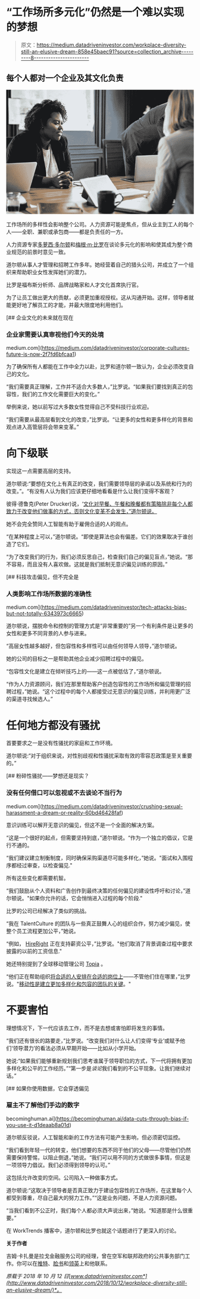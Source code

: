 # “工作场所多元化”仍然是一个难以实现的梦想

> 原文：<https://medium.datadriveninvestor.com/workplace-diversity-still-an-elusive-dream-858e45baec91?source=collection_archive---------8----------------------->

## 每个人都对一个企业及其文化负责

![](img/6598a0b8cdf13296a85fd19ffab90072.png)

工作场所的多样性会影响整个公司。人力资源可能是焦点，但从业主到工人的每个人——全职、兼职或承包商——都是负责任的一方。

人力资源专家[多萝西·多尔顿](https://twitter.com/DorothyDalton)和[梅根·m·比罗](https://twitter.com/MeghanMBiro)在谈论多元化的影响和使其成为整个商业规范的前景时意见一致。

道尔顿从事人才管理和招聘工作多年。她经营着自己的猎头公司，并成立了一个组织来帮助职业女性发挥她们的潜力。

比罗是福布斯分析师、品牌战略家和人才文化首席执行官。

为了让员工做出更大的贡献，必须更加重视授权。这从沟通开始。这样，领导者就能更好地了解员工的才能，并最大限度地利用他们。

[](https://medium.com/datadriveninvestor/corporate-cultures-future-is-now-2f7fd6bfcaa1) [## 企业文化的未来就在现在

### 企业家需要认真审视他们今天的处境

medium.com](https://medium.com/datadriveninvestor/corporate-cultures-future-is-now-2f7fd6bfcaa1) 

为了确保所有人都能在工作中全力以赴，比罗和道尔顿一致认为，企业必须改变自己的文化。

“我们需要真正理解，工作并不适合大多数人，”比罗说。“如果我们要找到真正的包容性，我们的工作文化需要巨大的变化。”

举例来说，她以前写过大多数女性觉得自己不受科技行业欢迎。

“我们需要从最高层看到文化的改变，”比罗说。“让更多的女性和更多样化的背景和观点进入高管层将会带来变革。”

# 向下级联

实现这一点需要高层的支持。

道尔顿说:“要想在文化上有真正的改变，我们需要领导层的承诺以及系统和行为的改变。”。“有没有人认为我们应该更仔细地看看是什么让我们变得不客观？

彼得·德鲁克(Peter Drucker)说，‘[文化对早餐、午餐和晚餐都有策略除非每个人都致力于改变他们做事的方式，否则文化变革不会发生，”道尔顿说。](https://www.supplychain247.com/article/organizational_culture_eats_strategy_for_breakfast_lunch_and_dinner/legacy_supply_chain_services)

她不会完全赞同人工智能有助于雇佣合适的人的观点。

“在某种程度上可以，”道尔顿说。“即使是算法也会有偏差。它们的效果取决于谁创造了它们。

“为了改变我们的行为，我们必须反思自己，检查我们自己的偏见盲点，”她说。“那不容易，而且没有人喜欢做。这就是我们抵制无意识偏见训练的原因。”

[](https://medium.com/datadriveninvestor/tech-attacks-bias-but-not-totally-6343973c6665) [## 科技攻击偏见，但不完全是

### 人类影响工作场所数据的准确性

medium.com](https://medium.com/datadriveninvestor/tech-attacks-bias-but-not-totally-6343973c6665) 

道尔顿说，摆脱命令和控制的管理方式是“非常重要的”另一个有利条件是让更多的女性和更多不同背景的人参与进来。

“高层女性越多越好，但包容性和多样性可以由任何领导人领导，”道尔顿说。

她的公司的目标之一是帮助其他企业减少招聘过程中的偏见。

“包容性文化是建立在倾听技巧上的——这一点被低估了，”道尔顿说。

“作为人力资源顾问，我们在那里帮助客户创造包容性的工作场所和偏见管理的招聘过程，”她说。“这个过程中的每个人都接受过无意识的偏见训练，并利用更广泛的渠道寻找候选人。”

# 任何地方都没有骚扰

首要要求之一是没有性骚扰的家庭和工作环境。

道尔顿说:“对于组织来说，对性别歧视和性骚扰采取有效的零容忍政策是至关重要的。”

[](https://medium.com/datadriveninvestor/crushing-sexual-harassment-a-dream-or-reality-60bd46428faf) [## 粉碎性骚扰——梦想还是现实？

### 没有任何借口可以忽视或不去谈论不当行为

medium.com](https://medium.com/datadriveninvestor/crushing-sexual-harassment-a-dream-or-reality-60bd46428faf) 

意识训练可以解开无意识的偏见，但这不是一个全面的解决方案。

“这是一个很好的起点，但需要坚持到底，”道尔顿说。“作为一个独立的倡议，它是行不通的。

“我们建议建立制衡制度，同时确保采购渠道尽可能多样化，”她说。"面试和入围程序都经过审查，以检查偏见."

所有这些变化都需要机智。

“我们鼓励从个人资料和广告创作到最终决策的任何偏见的建设性呼吁和讨论，”道尔顿说。"如果你允许的话，它会悄悄进入过程的每个阶段."

比罗的公司已经解决了类似的挑战。

“我在 TalentCulture 的团队与一些真正鼓舞人心的组织合作，努力减少偏见，使整个员工流程更加公平，”她说。

“例如， [HireRight](https://twitter.com/HireRight) 正在支持薪资公平，”比罗说。"他们取消了背景调查过程中要求披露的以前的工资信息."

她还特别提到了全球移动管理公司 [Topia](https://twitter.com/Topia_Official) 。

“他们正在帮助组织[将合适的人安排在合适的岗位上](http://www.datadriveninvestor.com/2018/10/04/a-global-workforce-has-far-reaching-effects/)——不管他们住在哪里，”比罗说。"[移动性是建立更加多样化和包容的团队的关键](https://medium.com/datadriveninvestor/remote-workers-out-of-sight-not-out-of-mind-f62b9f70dc1d)。"

# 不要害怕

理想情况下，下一代应该去工作，而不是去想或害怕即将发生的事情。

“我们还有很长的路要走，”比罗说。“改变我们对什么让人们变得‘专业’或赋予他们‘领导潜力’的看法必须从早期开始——比如从小学开始。

她说:“如果我们能够重新规划我们思考谁属于领导职位的方式，下一代将拥有更加多样化和公平的工作经历。”“第一步是*谈论*我们看到的不公平现象。让我们继续对话。”

[](https://becominghuman.ai/data-cuts-through-bias-if-you-use-it-d1deaab8a01d) [## 如果你使用数据，它会穿透偏见

### 雇主不了解他们手边的数字

becominghuman.ai](https://becominghuman.ai/data-cuts-through-bias-if-you-use-it-d1deaab8a01d) 

道尔顿反驳说，人工智能和新的工作方法有可能产生影响，但必须密切监控。

“我们看到年轻一代的转变，他们想要的东西不同于他们的父母——尽管他们仍然需要保持警惕，以阻止倒退，”她说。“我们可以用不同的方式做很多事情，但这是一项领导力倡议。我们必须得到领导的认可。”

这包括允许改变的空间。公司陷入一种做事方式。

道尔顿说:“这取决于领导者是否真正致力于建设包容性的工作场所，在这里每个人都受到尊重，尽自己最大的努力工作。”“这是业务问题，不是人力资源问题。

“当我们看到不公正时，我们每个人都必须大声说出来，”她说。“知道那是什么很重要。”

在 WorkTrends 播客中，道尔顿和比罗也就这个话题进行了更深入的讨论。

**关于作者**

吉姆·卡扎曼是拉戈金融服务公司的经理，曾在空军和联邦政府的公共事务部门工作。你可以在[推特](https://twitter.com/JKatzaman)、[脸书](https://www.facebook.com/jim.katzaman)和[领英](https://www.linkedin.com/in/jim-katzaman-33641b21/)上和他联系。

*原载于 2018 年 10 月 12 日*[*www.datadriveninvestor.com*](http://www.datadriveninvestor.com/2018/10/12/workplace-diversity-still-an-elusive-dream/)*。*
